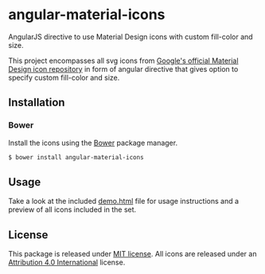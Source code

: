 angular-material-icons
======================

AngularJS directive to use Material Design icons with custom fill-color and size.

This project encompasses all svg icons from [Google's official Material Design icon repository](https://github.com/google/material-design-icons) in form of angular directive that gives option to specify custom fill-color and size.

## Installation

### Bower

Install the icons using the [Bower](http://bower.io) package manager.

```sh
$ bower install angular-material-icons
```

## Usage

Take a look at the included [demo.html](https://klarsys.github.io/angular-material-icons/demo.html) file for usage instructions and a preview of all icons included in the set.

## License

This package is released under [MIT license](https://raw.githubusercontent.com/klarsys/angular-material-icons/master/LICENSE).
All icons are released under an [Attribution 4.0 International](http://creativecommons.org/licenses/by/4.0/) license.
